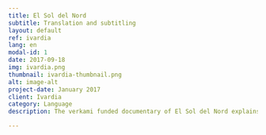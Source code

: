 ```yaml
---
title: El Sol del Nord
subtitle: Translation and subtitling
layout: default
ref: ivardia
lang: en
modal-id: 1
date: 2017-09-18
img: ivardia.png
thumbnail: ivardia-thumbnail.png
alt: image-alt
project-date: January 2017
client: Ivardia
category: Language
description: The verkami funded documentary of El Sol del Nord explains the social movements in the Turkish Kurdistan and have been shot during the days of unrest. This production necessitated the translations of the interviews in Kurdish (Kurmanji) and Turkish, which have done and delivered as subtitles. Later we have worked closely with the producers during the editing for the correct placement of the subtitles and the advised them on cultural nuances within the material. 

---
```

